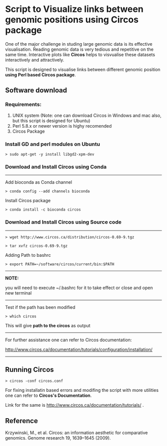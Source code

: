 # Script to Visualize links between genomic positions using Circos package

One of the major challenge in studing large genomic data is its effective visualisation. Reading genomic data is very tedious and repetitive on the same time. Interactive plots like **Circos** helps to visvualise these datasets interactively and attractively. 

This script is designed to visualise links between different genomic position **using Perl based Circos package**.

## Software download
### Requirements:
1. UNIX system     (Note: one can download Circos in Windows and mac also, but this script is designed for Ubuntu)
2. Perl 5.8.x or newer version is highy recomended
3. Circos Package

### Install GD and perl modules on Ubuntu

    > sudo apt-get -y install libgd2-xpm-dev

### Download and Install Circos using Conda 
---
Add bioconda as Conda channel

    > conda config --add channels bioconda

Install Circos package

    > conda install -c bioconda circos

### Download and Install Circos using Source code
---

    > wget http://www.circos.ca/distribution/circos-0.69-9.tgz

    > tar xvfz circos-0.69-9.tgz

Adding Path to bashrc

    > export PATH=~/software/circos/current/bin:$PATH
---
**NOTE:** 

you will need to execute ~/.bashrc for it to take effect or close and open new terminal

---

Test if the path has been modified

    > which circos

This will give **path to the circos** as output

---
For further assistance one can refer to Circos documentation:

http://www.circos.ca/documentation/tutorials/configuration/installation/

---

## Running Circos 

    > circos -conf circos.conf


For fixing installatin based errors and modifing the script with more utilities one can refer to **Circos's Documentation**. 

Link for the same is http://www.circos.ca/documentation/tutorials/ .

## Reference 

Krzywinski, M., et al. Circos: an information aesthetic for comparative genomics. Genome research 19, 1639–1645 (2009).
